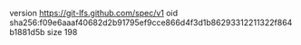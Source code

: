 version https://git-lfs.github.com/spec/v1
oid sha256:f09e6aaaf40682d2b91795ef9cce866d4f3d1b86293312211322f864b1881d5b
size 198
